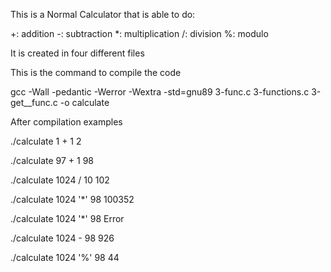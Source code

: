 This is a Normal Calculator that is able to do:

+: addition
-: subtraction
*: multiplication
/: division
%: modulo

It is created in four different files

This is the command to compile the code

gcc -Wall -pedantic -Werror -Wextra -std=gnu89 3-func.c 3-functions.c 3-get__func.c -o calculate

After compilation examples

./calculate 1 + 1
2

./calculate 97 + 1
98

./calculate 1024 / 10
102

./calculate 1024 '*' 98
100352

./calculate 1024 '\*' 98
Error

./calculate 1024 - 98
926

./calculate 1024 '%' 98
44


